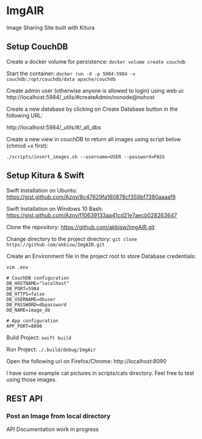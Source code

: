 # ImgAIR
Image Sharing Site built with Kitura

## Setup CouchDB
Create a docker volume for persistence: ```docker volume create couchdb```

Start the container:
```docker run -d -p 5984:5984 -v couchdb:/opt/couchdb/data apache/couchdb```

Create admin user (otherwise anyone is allowed to login) using web ui: 
http://localhost:5984/_utils/#createAdmin/nonode@nohost

Create a new database by clicking on Create Database button in the following URL:

http://localhost:5984/_utils/#/_all_dbs

Create a new view in couchDB to return all images using script below (chmod +x first):

```./scripts/insert_images.sh --username=USER --password=PASS```

## Setup Kitura & Swift
Swift Installation on Ubuntu: https://gist.github.com/Azoy/8c47629fa160878cf359bf7380aaaaf9

Swift Installation on Windows 10 Bash: https://gist.github.com/Azoy/f10639133aa41cd21e7aecb028263647

Clone the repository: https://github.com/akbisw/ImgAIR.git

Change directory to the project directory:
```git clone https://github.com/akbisw/ImgAIR.git```

Create an Environment file in the project root to store Database credentials:

```vim .env```
```
# CouchDB configuration
DB_HOSTNAME="localhost"
DB_PORT=5984
DB_HTTPS=false
DB_USERNAME=dbuser
DB_PASSWORD=dbpassword
DB_NAME=image_db

# App configuration
APP_PORT=8090
```

Build Project:
```swift build```

Run Project:
```./.build/debug/ImgAir```

Open the following url on Firefox/Chrome:
http://localhost:8090

I have some example cat pictures in scripts/cats directory. Feel free to test using those images. 

## REST API
### Post an Image from local directory
API Documentation work in progress
